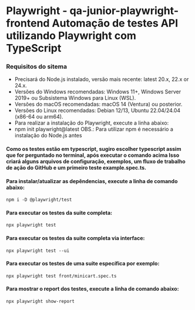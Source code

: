 # Playwright - qa-junior-playwright-frontend Automação de testes API utilizando Playwright com TypeScript

### Requisitos do sitema
* Precisará do Node.js instalado, versão mais recente: latest 20.x, 22.x or 24.x.
* Versões do Windows recomendadas: Windows 11+, Windows Server 2019+ ou Subsistema Windows para Linux (WSL).
* Versões do macOS recomendadas: macOS 14 (Ventura) ou posterior.
* Versões do Linux recomendadas: Debian 12/13, Ubuntu 22.04/24.04 (x86-64 ou arm64).
* Para realizar a instalação do Playwright, execute a linha abaixo:
* npm init playwright@latest OBS.: Para utilizar npm é necessário a instalação do Node.js antes

#### Como os testes estão em typescript, sugiro escolher typescript assim que for perguntado no terminal, após executar o comando acima Isso criará alguns arquivos de configuração, exemplos, um fluxo de trabalho de ação do GitHub e um primeiro teste example.spec.ts.

#### Para instalar/atualizar as depêndencias, execute a linha de comando abaixo:
```npm i -D @playwright/test```

#### Para executar os testes da suite completa:
```npx playwright test```

#### Para executar os testes da suite completa via interface:
```npx playwright test --ui```

#### Para executar os testes de uma suite específica por exemplo:
```npx playwright test front/minicart.spec.ts```

#### Para mostrar o report dos testes, execute a linha de comando abaixo:
```npx playwright show-report```
